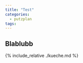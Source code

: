 ```yaml
---
title: "Test"
categories:
  - putzplan
tags:
---
```


## Blablubb
{%  include_relative ./kueche.md  %}

<!--stackedit_data:
eyJoaXN0b3J5IjpbLTE4NDY2NTEzMjAsMTgxMTc0MTM4M119
-->